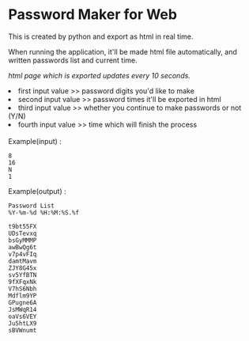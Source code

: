 # Password Maker for Web

This is created by python and export as html in real time.

When running the application, it'll be made html file automatically, and written passwords list and current time. 

<i>html page which is exported updates every 10 seconds.</i>

<li>first input value >> password digits you'd like to make</li>
<li>second input value >> password times it'll be exported in html</li>
<li>third input value >> whether you continue to make passwords or not (Y/N)</li>
<li>fourth input value >> time which will finish the process</li>
<br>
Example(input) :

````
8
16
N
1
````

Example(output) :

````
Password List
%Y-%m-%d %H:%M:%S.%f

t9bt55FX
UDsTevxq
bsGyMMMP
awBwQg6t
v7p4vFIq
damtMavm
ZJY8G45x
sv5YfBTN
9fXFqxNk
V7hS6Nbh
Mdflm9YP
GPugne6A
JsMWqR14
oaVs6VEY
Ju5htLX9
sBVWnumt
````
